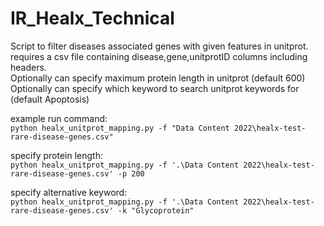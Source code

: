 ﻿# IR_Healx_Technical
Script to filter diseases associated genes with given features in unitprot.   
requires a csv file containing disease,gene,unitprotID columns including headers.   
Optionally can specify maximum protein length in unitprot (default 600)  
Optionally can specify which keyword to search unitprot keywords for (default Apoptosis)  

example run command:   
`python healx_unitprot_mapping.py -f "Data Content 2022\healx-test-rare-disease-genes.csv" `

specify protein length:  
`python healx_unitprot_mapping.py -f '.\Data Content 2022\healx-test-rare-disease-genes.csv' -p 200`

specify alternative keyword:  
`python healx_unitprot_mapping.py -f '.\Data Content 2022\healx-test-rare-disease-genes.csv' -k "Glycoprotein"`
